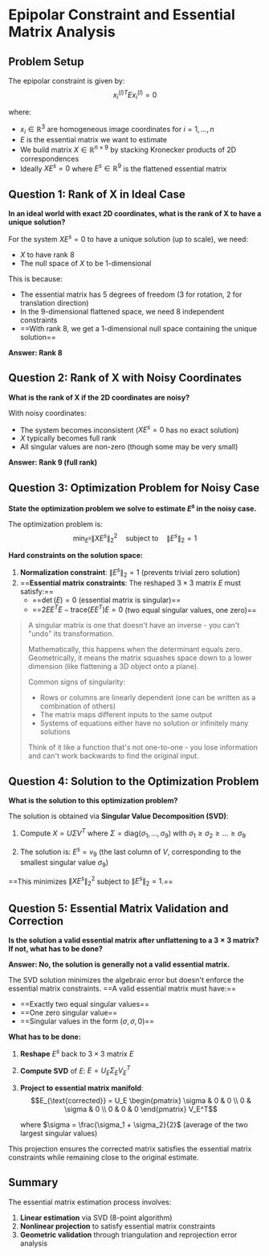 # Epipolar Constraint and Essential Matrix Analysis

## Problem Setup

The epipolar constraint is given by:
$$x_i^{(l)T} E x_i^{(l)} = 0$$

where:
- $x_i \in \mathbb{R}^3$ are homogeneous image coordinates for $i = 1, \ldots, n$
- $E$ is the essential matrix we want to estimate
- We build matrix $X \in \mathbb{R}^{n \times 9}$ by stacking Kronecker products of 2D correspondences
- Ideally $XE^s = 0$ where $E^s \in \mathbb{R}^9$ is the flattened essential matrix

## Question 1: Rank of X in Ideal Case

**In an ideal world with exact 2D coordinates, what is the rank of X to have a unique solution?**

For the system $XE^s = 0$ to have a unique solution (up to scale), we need:
- $X$ to have rank 8
- The null space of $X$ to be 1-dimensional

This is because:
- The essential matrix has 5 degrees of freedom (3 for rotation, 2 for translation direction)
- In the 9-dimensional flattened space, we need 8 independent constraints
- ==With rank 8, we get a 1-dimensional null space containing the unique solution==

**Answer: Rank 8**

## Question 2: Rank of X with Noisy Coordinates

**What is the rank of X if the 2D coordinates are noisy?**

With noisy coordinates:
- The system becomes inconsistent ($XE^s = 0$ has no exact solution)
- $X$ typically becomes full rank
- All singular values are non-zero (though some may be very small)

**Answer: Rank 9 (full rank)**

## Question 3: Optimization Problem for Noisy Case

**State the optimization problem we solve to estimate $E^s$ in the noisy case.**

The optimization problem is:
$$\min_{E^s} \|XE^s\|_2^2 \quad \text{subject to} \quad \|E^s\|_2 = 1$$

**Hard constraints on the solution space:**
1. **Normalization constraint**: $\|E^s\|_2 = 1$ (prevents trivial zero solution)
2. ==**Essential matrix constraints**: The reshaped $3 \times 3$ matrix $E$ must satisfy:==
   - ==$\det(E) = 0$ (essential matrix is singular)==
   - ==$2EE^TE - \text{trace}(EE^T)E = 0$ (two equal singular values, one zero)==

> A singular matrix is one that doesn't have an inverse - you can't "undo" its transformation.
> 
> Mathematically, this happens when the determinant equals zero. Geometrically, it means the matrix squashes space down to a lower dimension (like flattening a 3D object onto a plane).
> 
> Common signs of singularity:
> 
> - Rows or columns are linearly dependent (one can be written as a combination of others)
> - The matrix maps different inputs to the same output
> - Systems of equations either have no solution or infinitely many solutions
> 
> Think of it like a function that's not one-to-one - you lose information and can't work backwards to find the original input.

## Question 4: Solution to the Optimization Problem

**What is the solution to this optimization problem?**

The solution is obtained via **Singular Value Decomposition (SVD)**:

1. Compute $X = U\Sigma V^T$ where $\Sigma = \text{diag}(\sigma_1, \ldots, \sigma_9)$ with $\sigma_1 \geq \sigma_2 \geq \ldots \geq \sigma_9$

2. The solution is: $E^s = v_9$ (the last column of $V$, corresponding to the smallest singular value $\sigma_9$)

==This minimizes $\|XE^s\|_2^2$ subject to $\|E^s\|_2 = 1$.==

## Question 5: Essential Matrix Validation and Correction

**Is the solution a valid essential matrix after unflattening to a $3 \times 3$ matrix? If not, what has to be done?**

**Answer: No, the solution is generally not a valid essential matrix.**

The SVD solution minimizes the algebraic error but doesn't enforce the essential matrix constraints. ==A valid essential matrix must have:==
- ==Exactly two equal singular values==
- ==One zero singular value==
- ==Singular values in the form $(\sigma, \sigma, 0)$==

**What has to be done:**

1. **Reshape** $E^s$ back to $3 \times 3$ matrix $E$
2. **Compute SVD** of $E$: $E = U_E \Sigma_E V_E^T$
3. **Project to essential matrix manifold**:
   $$E_{\text{corrected}} = U_E \begin{pmatrix} \sigma & 0 & 0 \\ 0 & \sigma & 0 \\ 0 & 0 & 0 \end{pmatrix} V_E^T$$
   
   where $\sigma = \frac{\sigma_1 + \sigma_2}{2}$ (average of the two largest singular values)

This projection ensures the corrected matrix satisfies the essential matrix constraints while remaining close to the original estimate.

## Summary

The essential matrix estimation process involves:
1. **Linear estimation** via SVD (8-point algorithm)
2. **Nonlinear projection** to satisfy essential matrix constraints
3. **Geometric validation** through triangulation and reprojection error analysis
